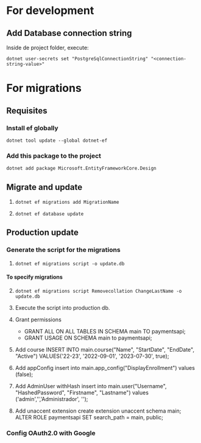 # For development
## Add Database connection string
Inside de project folder, execute:

`dotnet user-secrets set "PostgreSqlConnectionString" "<connection-string-value>"`

# For migrations
## Requisites
### Install ef globally
`dotnet tool update --global dotnet-ef`

### Add this package to the project
`dotnet add package Microsoft.EntityFrameworkCore.Design`

## Migrate and update

1. `dotnet ef migrations add MigrationName`

2. `dotnet ef database update`

## Production update

### Generate the script for the migrations
1. `dotnet ef migrations script -o update.db`
#### To specify migrations
2. `dotnet ef migrations script Removecollation ChangeLastName -o update.db`

2. Execute the script into production db.

3. Grant permissions
    - GRANT ALL ON ALL TABLES IN SCHEMA main TO paymentsapi;
    - GRANT USAGE ON SCHEMA main to paymentsapi;

4. Add course
INSERT INTO main.course("Name", "StartDate", "EndDate", "Active") VALUES('22-23', '2022-09-01', '2023-07-30', true);

5. Add appConfig
insert into main.app_config("DisplayEnrollment") values (false);

6. Add AdminUser withHash
insert into main.user("Username", "HashedPassword", "Firstname", "Lastname") values ('admin','','Administrador', '');

7. Add unaccent extension
create extension unaccent schema main; 
ALTER ROLE paymentsapi SET search_path = main, public;

### Config OAuth2.0 with Google
